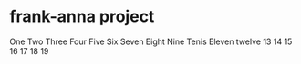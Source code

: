 # frank-anna project
One
Two
Three
Four
Five
Six
Seven
Eight
Nine
Tenis 
Eleven
twelve
13 
14
15
16
17
18
19
